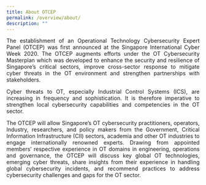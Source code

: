 ```yaml
---
title: About OTCEP
permalink: /overview/about/
description: ""
---
```

<p style="text-align:justify">The establishment of an Operational Technology Cybersecurity Expert Panel (OTCEP) was first announced at the Singapore International Cyber Week 2020. The OTCEP augments efforts under the OT Cybersecurity Masterplan which was developed to enhance the security and resilience of Singapore’s critical sectors, improve cross-sector response to mitigate cyber threats in the OT environment and strengthen partnerships with stakeholders.</p>

<p style="text-align:justify">Cyber threats to OT, especially Industrial Control Systems (ICS), are increasing in frequency and sophistication. It is therefore imperative to strengthen local cybersecurity capabilities and competencies in the OT sector.</p>

<p style="text-align:justify">The OTCEP will allow Singapore’s OT cybersecurity practitioners, operators, Industry, researchers, and policy makers from the Government, Critical Information Infrastructure (CII) sectors, academia and other OT industries to engage internationally renowned experts. Drawing from appointed members’ respective experience in OT domains in engineering, operations and governance, the OTCEP will discuss key global OT technologies, emerging cyber threats, share insights from their experience in handling global cybersecurity incidents, and recommend practices to address cybersecurity challenges and gaps for the OT sector. </p>